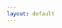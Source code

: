 ```yaml
---
layout: default
---
```


<div class="idxpage-title-container">
	<div class="idxpage-title-content">
	</div>
</div>
<div class="idxpage-highlight-container">
	<div class="idxpage-highlight-content" id="latesthights">
	</div>
</div>


<script type="text/javascript">

function initHighlights() {
    var body = document.getElementById("latesthights").style;
    var backgrounds = [
            {% for project in site.data.latest_projects %}
            'url({{ site.baseurl }}{{ project.cover_img_url }})',
        {% endfor %}
	];

    var current = 0;
    function nextBackground() {
        body.backgroundImage = backgrounds[current = ++current % backgrounds.length];
        setTimeout(nextBackground, 5000);
    }
    setTimeout(nextBackground, 5000);
    body.backgroundImage = backgrounds[0];
}
</script>